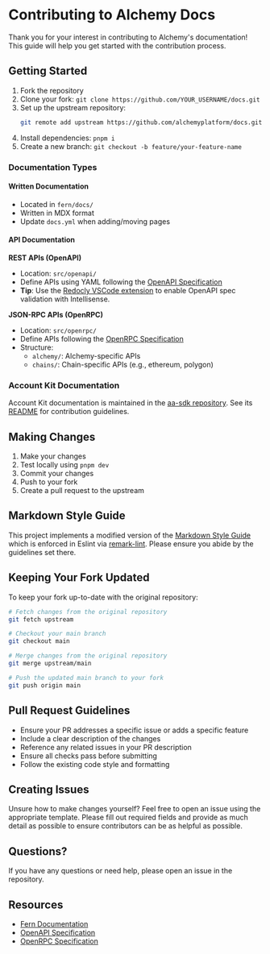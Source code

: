 # Contributing to Alchemy Docs

Thank you for your interest in contributing to Alchemy's documentation! This guide will help you get started with the contribution process.

## Getting Started

1. Fork the repository
2. Clone your fork: `git clone https://github.com/YOUR_USERNAME/docs.git`
3. Set up the upstream repository:
   ```bash
   git remote add upstream https://github.com/alchemyplatform/docs.git
   ```
4. Install dependencies: `pnpm i`
5. Create a new branch: `git checkout -b feature/your-feature-name`

### Documentation Types

#### Written Documentation

* Located in `fern/docs/`
* Written in MDX format
* Update `docs.yml` when adding/moving pages

#### API Documentation

**REST APIs (OpenAPI)**

* Location: `src/openapi/`
* Define APIs using YAML following the [OpenAPI Specification](https://spec.openapis.org/oas/latest.html)
* **Tip**: Use the [Redocly VSCode extension](https://marketplace.visualstudio.com/items?itemName=Redocly.openapi-vs-code) to enable OpenAPI spec validation with Intellisense.

**JSON-RPC APIs (OpenRPC)**

* Location: `src/openrpc/`
* Define APIs following the [OpenRPC Specification](https://spec.open-rpc.org/)
* Structure:
  * `alchemy/`: Alchemy-specific APIs
  * `chains/`: Chain-specific APIs (e.g., ethereum, polygon)

### Account Kit Documentation

Account Kit documentation is maintained in the [aa-sdk repository](https://github.com/alchemyplatform/aa-sdk). See its [README](https://github.com/alchemyplatform/aa-sdk/blob/main/docs/README.md) for contribution guidelines.

## Making Changes

1. Make your changes
2. Test locally using `pnpm dev`
3. Commit your changes
4. Push to your fork
5. Create a pull request to the upstream

## Markdown Style Guide

This project implements a modified version of the [Markdown Style Guide](https://google.github.io/styleguide/docguide/style.html) which is enforced in Eslint via [remark-lint](https://github.com/remarkjs/remark-lint). Please ensure you abide by the guidelines set there.

## Keeping Your Fork Updated

To keep your fork up-to-date with the original repository:

```bash
# Fetch changes from the original repository
git fetch upstream

# Checkout your main branch
git checkout main

# Merge changes from the original repository
git merge upstream/main

# Push the updated main branch to your fork
git push origin main
```

## Pull Request Guidelines

* Ensure your PR addresses a specific issue or adds a specific feature
* Include a clear description of the changes
* Reference any related issues in your PR description
* Ensure all checks pass before submitting
* Follow the existing code style and formatting

## Creating Issues

Unsure how to make changes yourself? Feel free to open an issue using the appropriate template. Please fill out required fields and provide as much detail as possible to ensure contributors can be as helpful as possible.

## Questions?

If you have any questions or need help, please open an issue in the repository.

## Resources

* [Fern Documentation](https://buildwithfern.com/learn)
* [OpenAPI Specification](https://swagger.io/specification/)
* [OpenRPC Specification](https://spec.open-rpc.org/)
